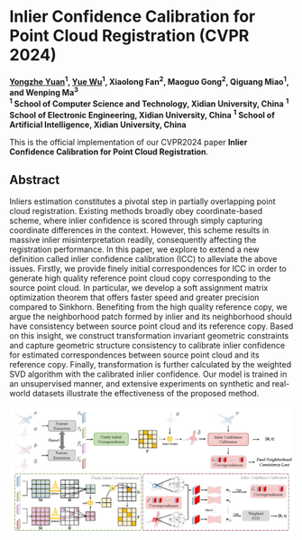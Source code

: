# Inlier Confidence Calibration for Point Cloud Registration (CVPR 2024)

**[Yongzhe Yuan](https://yyzmars.github.io/)<sup>1</sup>, [Yue Wu](https://web.xidian.edu.cn/wuyue/)<sup>1</sup>, Xiaolong Fan<sup>2</sup>, Maoguo Gong<sup>2</sup>, Qiguang Miao<sup>1</sup>, and Wenping Ma<sup>3</sup>** <br>
**<sup>1</sup> School of Computer Science and Technology, Xidian University, China**
**<sup>1</sup> School of Electronic Engineering, Xidian University, China**
**<sup>1</sup> School of Artificial Intelligence, Xidian University, China**

This is the official implementation of our CVPR2024 paper **Inlier Confidence Calibration for Point Cloud Registration**.

## Abstract

Inliers estimation constitutes a pivotal step in partially overlapping point cloud registration. Existing methods broadly obey coordinate-based scheme, where inlier confidence is scored through simply capturing coordinate differences in the context. However, this scheme results in massive inlier misinterpretation readily, consequently affecting the registration performance. In this paper, we explore to extend a new definition called inlier confidence calibration (ICC) to alleviate the above issues. Firstly, we provide finely initial correspondences for ICC in order to generate high quality reference point cloud copy corresponding to the source point cloud. In particular, we develop a soft assignment matrix optimization theorem that offers faster speed and greater precision compared to Sinkhorn. Benefiting from the high quality reference copy, we argue the neighborhood patch formed by inlier and its neighborhood should have consistency between source point cloud and its reference copy. Based on this insight, we construct transformation invariant geometric constraints and capture geometric structure consistency to calibrate inlier confidence for estimated correspondences between source point cloud and its reference copy. Finally, transformation is further calculated by the weighted SVD algorithm with the calibrated inlier confidence. Our model is trained in an unsupervised manner, and extensive experiments on synthetic and real-world datasets illustrate the effectiveness of the proposed method.

![image](./assets/framework-ICC.jpg)
